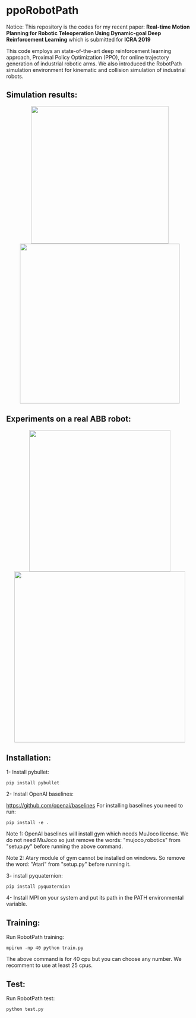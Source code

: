 # ppoRobotPath
Notice:
This repository is the codes for my recent paper: **Real-time Motion Planning for Robotic Teleoperation Using Dynamic-goal Deep Reinforcement Learning** which is submitted for **ICRA 2019**

This code employs an state-of-the-art deep reinforcement learning approach, Proximal Policy Optimization (PPO), for online trajectory generation of industrial robotic arms. We also introduced the RobotPath simulation environment for kinematic and collision simulation of industrial robots.

## Simulation results:

<p align="center">
    <img src="https://github.com/kavehkamali/ppoRobotPath/blob/master/train.gif" width="370">
    <img src="https://github.com/kavehkamali/ppoRobotPath/blob/master/test.gif" width="430">
</p>

## Experiments on a real ABB robot:

<p align="center">
    <img src="https://github.com/kavehkamali/ppoRobotPath/blob/master/experiment.jpg" width="380">
    <img src="https://github.com/kavehkamali/ppoRobotPath/blob/master/demo.gif" width="460">
</p>


## Installation:
1- Install pybullet:

```
pip install pybullet
```
2- Install OpenAI baselines:

https://github.com/openai/baselines
For installing baselines you need to run:

```
pip install -e .
```
Note 1: OpenAI baselines will install gym which needs MuJoco license. We do not need MuJoco so just remove the words: "mujoco,robotics" from "setup.py" before running the above command.

Note 2: Atary module of gym cannot be installed on windows. So remove the word: "Atari" from "setup.py" before running it.

3- install pyquaternion:

```
pip install pyquaternion
```
4- Install MPI on your system and put its path in the PATH environmental variable.

## Training:
Run RobotPath training:

```
mpirun -np 40 python train.py
```
The above command is for 40 cpu but you can choose any number. We recomment to use at least 25 cpus.


## Test:
Run RobotPath test:

```
python test.py
```
